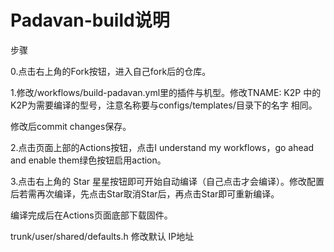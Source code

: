 # Padavan-build说明

步骤

0.点击右上角的Fork按钮，进入自己fork后的仓库。

1.修改/workflows/build-padavan.yml里的插件与机型。修改TNAME: K2P 中的K2P为需要编译的型号，注意名称要与configs/templates/目录下的名字
相同。

  修改后commit changes保存。

2.点击页面上部的Actions按钮，点击I understand my workflows，go ahead and enable them绿色按钮启用action。

3.点击右上角的 Star 星星按钮即可开始自动编译（自己点击才会编译）。修改配置后若需再次编译，先点击Star取消Star后，再点击Star即可重新编译。

编译完成后在Actions页面底部下载固件。


trunk/user/shared/defaults.h  修改默认 IP地址
